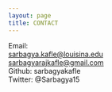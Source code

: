 ```yaml
---
layout: page
title: CONTACT
---
```



Email:<br>
  sarbagya.kafle@louisina.edu<br>
  sarbagyarajkafle@gmail.com<br>
Github: sarbagyakafle<br>
Twitter: @Sarbagya15    
